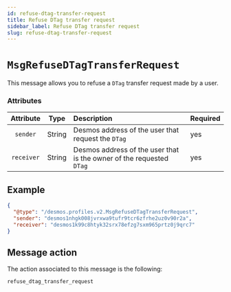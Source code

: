 ```yaml
---
id: refuse-dtag-transfer-request
title: Refuse DTag transfer request
sidebar_label: Refuse DTag transfer request
slug: refuse-dtag-transfer-request
---
```


# `MsgRefuseDTagTransferRequest`
This message allows you to refuse a `DTag` transfer request made by a user.

### Attributes
| Attribute | Type | Description | Required |
| :-------: | :----: | :-------- | :------- |
| `sender`| String | Desmos address of the user that request the `DTag` | yes |
| `receiver`  | String | Desmos address of the user that is the owner of the requested `DTag` | yes |

## Example

````json
{
  "@type": "/desmos.profiles.v2.MsgRefuseDTagTransferRequest",
  "sender": "desmos1nhgk008jvrxwa9tufr9tcr6zfrhe2uz0v90r2a",
  "receiver": "desmos1k99c8htyk32srx78efzg7sxm965prtz0j9qrc7"
}
````

## Message action
The action associated to this message is the following:

```
refuse_dtag_transfer_request
```
